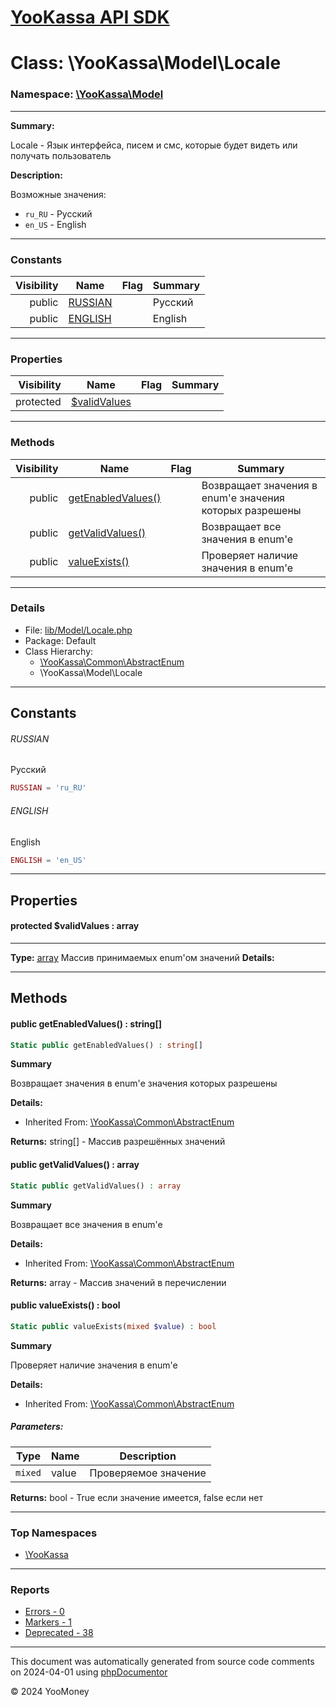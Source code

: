 # [YooKassa API SDK](../home.md)

# Class: \YooKassa\Model\Locale
### Namespace: [\YooKassa\Model](../namespaces/yookassa-model.md)
---
**Summary:**

Locale - Язык интерфейса, писем и смс, которые будет видеть или получать пользователь

**Description:**

Возможные значения:
- `ru_RU` - Русский
- `en_US` - English

---
### Constants
| Visibility | Name | Flag | Summary |
| ----------:| ---- | ---- | ------- |
| public | [RUSSIAN](../classes/YooKassa-Model-Locale.md#constant_RUSSIAN) |  | Русский |
| public | [ENGLISH](../classes/YooKassa-Model-Locale.md#constant_ENGLISH) |  | English |

---
### Properties
| Visibility | Name | Flag | Summary |
| ----------:| ---- | ---- | ------- |
| protected | [$validValues](../classes/YooKassa-Model-Locale.md#property_validValues) |  |  |

---
### Methods
| Visibility | Name | Flag | Summary |
| ----------:| ---- | ---- | ------- |
| public | [getEnabledValues()](../classes/YooKassa-Common-AbstractEnum.md#method_getEnabledValues) |  | Возвращает значения в enum'е значения которых разрешены |
| public | [getValidValues()](../classes/YooKassa-Common-AbstractEnum.md#method_getValidValues) |  | Возвращает все значения в enum'e |
| public | [valueExists()](../classes/YooKassa-Common-AbstractEnum.md#method_valueExists) |  | Проверяет наличие значения в enum'e |

---
### Details
* File: [lib/Model/Locale.php](../../lib/Model/Locale.php)
* Package: Default
* Class Hierarchy: 
  * [\YooKassa\Common\AbstractEnum](../classes/YooKassa-Common-AbstractEnum.md)
  * \YooKassa\Model\Locale

---
## Constants
<a name="constant_RUSSIAN" class="anchor"></a>
###### RUSSIAN
Русский

```php
RUSSIAN = 'ru_RU'
```


<a name="constant_ENGLISH" class="anchor"></a>
###### ENGLISH
English

```php
ENGLISH = 'en_US'
```



---
## Properties
<a name="property_validValues"></a>
#### protected $validValues : array
---
**Type:** <a href="../array"><abbr title="array">array</abbr></a>
Массив принимаемых enum&#039;ом значений
**Details:**



---
## Methods
<a name="method_getEnabledValues" class="anchor"></a>
#### public getEnabledValues() : string[]

```php
Static public getEnabledValues() : string[]
```

**Summary**

Возвращает значения в enum'е значения которых разрешены

**Details:**
* Inherited From: [\YooKassa\Common\AbstractEnum](../classes/YooKassa-Common-AbstractEnum.md)

**Returns:** string[] - Массив разрешённых значений


<a name="method_getValidValues" class="anchor"></a>
#### public getValidValues() : array

```php
Static public getValidValues() : array
```

**Summary**

Возвращает все значения в enum'e

**Details:**
* Inherited From: [\YooKassa\Common\AbstractEnum](../classes/YooKassa-Common-AbstractEnum.md)

**Returns:** array - Массив значений в перечислении


<a name="method_valueExists" class="anchor"></a>
#### public valueExists() : bool

```php
Static public valueExists(mixed $value) : bool
```

**Summary**

Проверяет наличие значения в enum'e

**Details:**
* Inherited From: [\YooKassa\Common\AbstractEnum](../classes/YooKassa-Common-AbstractEnum.md)

##### Parameters:
| Type | Name | Description |
| ---- | ---- | ----------- |
| <code lang="php">mixed</code> | value  | Проверяемое значение |

**Returns:** bool - True если значение имеется, false если нет



---

### Top Namespaces

* [\YooKassa](../namespaces/yookassa.md)

---

### Reports
* [Errors - 0](../reports/errors.md)
* [Markers - 1](../reports/markers.md)
* [Deprecated - 38](../reports/deprecated.md)

---

This document was automatically generated from source code comments on 2024-04-01 using [phpDocumentor](http://www.phpdoc.org/)

&copy; 2024 YooMoney